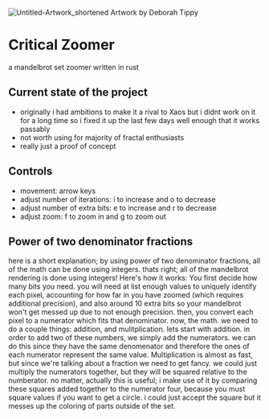 ![Untitled-Artwork_shortened](https://user-images.githubusercontent.com/54297927/212390663-ff8359e9-438a-4742-8cf6-3b7675a27f7a.jpg)
Artwork by Deborah Tippy

# Critical Zoomer
a mandelbrot set zoomer written in rust

## Current state of the project
- originally i had ambitions to make it a rival to Xaos but i didnt work on it for a long time so i fixed it up the last few days well enough that it works passably
- not worth using for majority of fractal enthusiasts
- really just a proof of concept

## Controls
- movement: arrow keys
- adjust number of iterations: i to increase and o to decrease
- adjust number of extra bits: e to increase and r to decrease
- adjust zoom: f to zoom in and g to zoom out

## Power of two denominator fractions
here is a short explanation; by using power of two denominator fractions, all of the math can be done using integers. thats right; all of the mandelbrot rendering is done using integers! Here's how it works:
You first decide how many bits you need. you will need at list enough values to uniquely identify each pixel, accounting for how far in you have zoomed (which requires additional precision), and also around 10 extra bits so your mandelbrot won't get messed up due to not enough precision. then, you convert each pixel to a numerator which fits that denominator. now, the math. we need to do a couple things: addition, and mulitplication. lets start with addition. in order to add two of these numbers, we simply add the numerators. we can do this since they have the same denomenator and therefore the ones of each numerator represent the same value. Multiplication is almost as fast, but since we're talking about a fraction we need to get fancy. we could just multiply the numerators together, but they will be squared relative to the numberator. no matter, actually this is useful; i make use of it by comparing these squares added together to the numerator four, because you must square values if you want to get a circle. i could just accept the square but it messes up the coloring of parts outside of the set.

